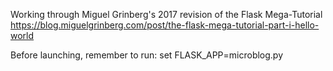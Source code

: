 Working through Miguel Grinberg's 2017 revision of the Flask Mega-Tutorial
https://blog.miguelgrinberg.com/post/the-flask-mega-tutorial-part-i-hello-world

Before launching, remember to run: set FLASK_APP=microblog.py